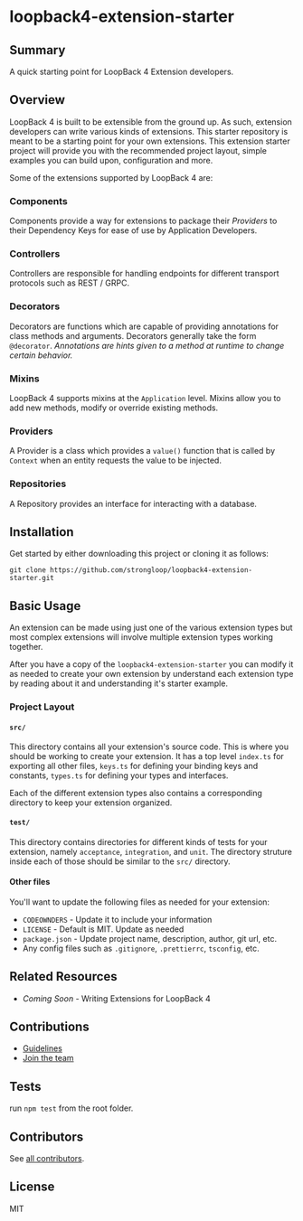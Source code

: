 # loopback4-extension-starter

## Summary
A quick starting point for LoopBack 4 Extension developers.

## Overview
LoopBack 4 is built to be extensible from the ground up. As such, extension developers can write various kinds of extensions. This starter repository is meant to be a starting point for your own extensions. This extension starter project will provide you with the recommended project layout, simple examples you can build upon, configuration and more.

Some of the extensions supported by LoopBack 4 are:

### Components
Components provide a way for extensions to package their *Providers* to their Dependency Keys for ease of use by Application Developers.

### Controllers
Controllers are responsible for handling endpoints for different transport protocols such as REST / GRPC.

### Decorators
Decorators are functions which are capable of providing annotations for class methods and arguments. Decorators generally take the form `@decorator`. _Annotations are hints given to a method at runtime to change certain behavior._

### Mixins
LoopBack 4 supports mixins at the `Application` level. Mixins allow you to add new methods, modify or override existing methods.

### Providers
A Provider is a class which provides a `value()` function that is called by `Context` when an entity requests the value to be injected.

### Repositories
A Repository provides an interface for interacting with a database.

## Installation
Get started by either downloading this project or cloning it as follows:

`git clone https://github.com/strongloop/loopback4-extension-starter.git`

## Basic Usage
An extension can be made using just one of the various extension types but most complex extensions will involve multiple extension types working together.

After you have a copy of the `loopback4-extension-starter` you can modify it as needed to create your own extension by understand each extension type by reading about it and understanding it's starter example.

### Project Layout

#### `src/`
This directory contains all your extension's source code. This is where you should be working to create your extension. It has a top level `index.ts` for exporting all other files, `keys.ts` for defining your binding keys and constants, `types.ts` for defining your types and interfaces.

Each of the different extension types also contains a corresponding directory to keep your extension organized.

#### `test/`
This directory contains directories for different kinds of tests for your extension, namely `acceptance`, `integration`, and `unit`. The directory struture inside each of those should be similar to the `src/` directory.

#### Other files
You'll want to update the following files as needed for your extension:

- `CODEOWNDERS` - Update it to include your information
- `LICENSE` - Default is MIT. Update as needed
- `package.json` - Update project name, description, author, git url, etc.
- Any config files such as `.gitignore`, `.prettierrc`, `tsconfig`, etc.

## Related Resources
- _Coming Soon_ - Writing Extensions for LoopBack 4

## Contributions
- [Guidelines](https://github.com/strongloop/loopback-next/wiki/Contributing#guidelines)
- [Join the team](https://github.com/strongloop/loopback-next/issues/110)

## Tests
run `npm test` from the root folder.

## Contributors
See [all contributors](https://github.com/strongloop/loopback-next/graphs/contributors).

## License
MIT
